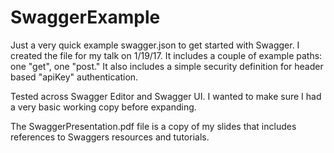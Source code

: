 # SwaggerExample

Just a very quick example swagger.json to get started with Swagger. I created the file for my talk on 1/19/17. It includes a couple of example paths: one "get", one "post." It also includes a simple security definition for header based "apiKey"  authentication.

Tested across Swagger Editor and Swagger UI. I wanted to make sure I had a very basic working copy before expanding.

The SwaggerPresentation.pdf file is a copy of my slides that includes references to Swaggers resources and tutorials.

